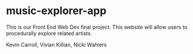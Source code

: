 # music-explorer-app
This is our Front End Web Dev final project. This website will allow users to procedurally explore related artists.


Kevin Carroll, Vivian Killian, Nicki Wahlers
